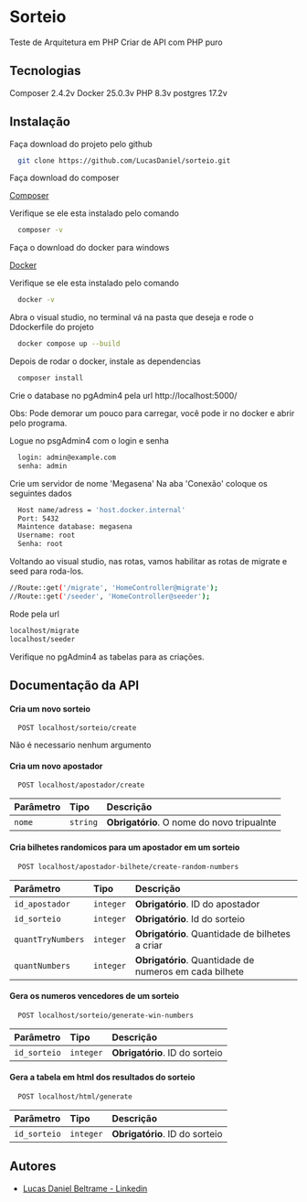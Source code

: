 
# Sorteio

Teste de Arquitetura em PHP
Criar de API com PHP puro

## Tecnologias

Composer 2.4.2v
Docker 25.0.3v
PHP 8.3v
postgres 17.2v

## Instalação

Faça download do projeto pelo github

```bash
  git clone https://github.com/LucasDaniel/sorteio.git
```

Faça download do composer

[Composer](https://getcomposer.org/download/)

Verifique se ele esta instalado pelo comando
```bash
  composer -v
```

Faça o download do docker para windows
    
[Docker](https://www.docker.com/products/docker-desktop/)

Verifique se ele esta instalado pelo comando
```bash
  docker -v
```
Abra o visual studio, no terminal vá na pasta que deseja e rode o Ddockerfile do projeto
```bash
  docker compose up --build
```
Depois de rodar o docker, instale as dependencias
```bash
  composer install
```
Crie o database no pgAdmin4 pela url
http://localhost:5000/

Obs: Pode demorar um pouco para carregar, você pode ir no docker e abrir pelo programa.

Logue no psgAdmin4 com o login e senha
```bash
  login: admin@example.com
  senha: admin
```
Crie um servidor de nome 'Megasena'
Na aba 'Conexão' coloque os seguintes dados
```bash
  Host name/adress = 'host.docker.internal'
  Port: 5432
  Maintence database: megasena
  Username: root
  Senha: root
```
Voltando ao visual studio, nas rotas, vamos habilitar as rotas de migrate e seed para roda-los.
```bash
//Route::get('/migrate', 'HomeController@migrate');
//Route::get('/seeder', 'HomeController@seeder');
```
Rode pela url
```bash
localhost/migrate
localhost/seeder
```
Verifique no pgAdmin4 as tabelas para as criações.

## Documentação da API

#### Cria um novo sorteio

```http
  POST localhost/sorteio/create
```
Não é necessario nenhum argumento

#### Cria um novo apostador

```http
  POST localhost/apostador/create
```

| Parâmetro   | Tipo       | Descrição                                   |
| :---------- | :--------- | :------------------------------------------ |
| `nome`      | `string` | **Obrigatório**. O nome do novo tripualnte |

#### Cria bilhetes randomicos para um apostador em um sorteio

```http
  POST localhost/apostador-bilhete/create-random-numbers
```

| Parâmetro   | Tipo       | Descrição                                   |
| :---------- | :--------- | :------------------------------------------ |
| `id_apostador`      | `integer` | **Obrigatório**. ID do apostador |
| `id_sorteio`      | `integer` | **Obrigatório**. Id do sorteio |
| `quantTryNumbers`      | `integer` | **Obrigatório**. Quantidade de bilhetes a criar |
| `quantNumbers`      | `integer` | **Obrigatório**. Quantidade de numeros em cada bilhete |

#### Gera os numeros vencedores de um sorteio

```http
  POST localhost/sorteio/generate-win-numbers
```

| Parâmetro   | Tipo       | Descrição                                   |
| :---------- | :--------- | :------------------------------------------ |
| `id_sorteio`      | `integer` | **Obrigatório**. ID do sorteio |

#### Gera a tabela em html dos resultados do sorteio

```http
  POST localhost/html/generate
```

| Parâmetro   | Tipo       | Descrição                                   |
| :---------- | :--------- | :------------------------------------------ |
| `id_sorteio`      | `integer` | **Obrigatório**. ID do sorteio |

## Autores

- [Lucas Daniel Beltrame - Linkedin](https://www.linkedin.com/in/lucas-dniel-beltrame-de-lima-rodrigues/)
